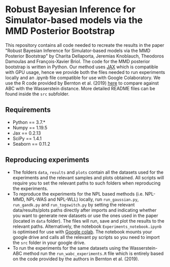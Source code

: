 # Robust Bayesian Inference for Simulator-based models via the MMD Posterior Bootstrap
This repository contains all code needed to recreate the results in the paper "Robust Bayesian Inference for Simulator-based models via the MMD Posterior Bootstrap" by 
Charita Dellaporta, Jeremias Knoblauch, Theodoros Damoulas and François-Xavier Briol. The code for the MMD posterior bootstrap is written in Python. Our method uses [JAX](https://jax.readthedocs.io/en/latest/notebooks/quickstart.html) which is 
compatible with GPU usage, hence we provide both the files needed to run experiments locally and an .ipynb file compatible for use with Google Colaboratory. 
We use the R code provided by Bernton et al. (2019) [here](https://github.com/pierrejacob/winference/tree/master/inst/reproduceabc) to compare against ABC with the Wasserstein 
distance. More detailed README files can be found inside the `src` subfolder.

## Requirements 
- Python == 3.7.*
- Numpy == 1.19.5
- Jax == 0.2.13
- SciPy == 1.4.1
- Seaborn == 0.11.2

## Reproducing experiments 
- The folders `data`, `results` and `plots` contain all the datasets used for the experiments and the relevant samples and plots obtained. All scripts will require you to 
set the relevant paths to such folders when reproducing the experiments. 
- To reproduce the experiments for the NPL based methods (i.e. NPL-MMD, NPL-WAS and NPL-WLL) locally, run `run_gaussian.py`, `run_gandk.py` and `run_togswitch.py` by setting the relevant data/results/plots paths 
directly after imports and indicating whether you want to generate new datasets or use the ones used in the paper (located in `data` folder). 
The files will run, save and plot the results to the relevant paths. Alternatively, the notebook `Experiments_notebook.ipynb` is optimised for use with [Google colab](https://colab.research.google.com/).
The notebook mounts your google drive and calls all the relevant py scripts so you need to import the `src` folder in your google drive. 
- To run the experiments for the same datasets using the Wasserstein-ABC method run the `run_wabc_experiments.R` file which is entirely based on the code provided
by the authors in Bernton et al. (2019). 



